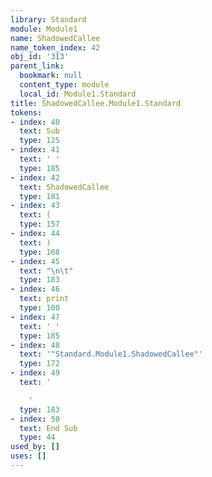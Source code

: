```yaml
---
library: Standard
module: Module1
name: ShadowedCallee
name_token_index: 42
obj_id: '313'
parent_link:
  bookmark: null
  content_type: module
  local_id: Module1.Standard
title: ShadowedCallee.Module1.Standard
tokens:
- index: 40
  text: Sub
  type: 125
- index: 41
  text: ' '
  type: 185
- index: 42
  text: ShadowedCallee
  type: 181
- index: 43
  text: (
  type: 157
- index: 44
  text: )
  type: 168
- index: 45
  text: "\n\t"
  type: 183
- index: 46
  text: print
  type: 100
- index: 47
  text: ' '
  type: 185
- index: 48
  text: '"Standard.Module1.ShadowedCallee"'
  type: 172
- index: 49
  text: '

    '
  type: 183
- index: 50
  text: End Sub
  type: 44
used_by: []
uses: []
---
```

